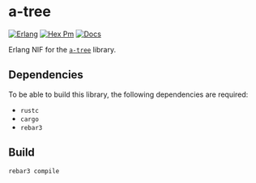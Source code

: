 # a-tree

[![Erlang](https://github.com/AntoineGagne/erl-a-tree/actions/workflows/erlang.yml/badge.svg)](https://github.com/AntoineGagne/erl-a-tree/actions/workflows/erlang.yml)
[![Hex Pm](http://img.shields.io/hexpm/v/a_tree.svg?style=flat)](https://hex.pm/packages/a_tree)
[![Docs](https://img.shields.io/badge/hex-docs-green.svg?style=flat)](https://hexdocs.pm/a_tree/)

Erlang NIF for the [`a-tree`](https://github.com/AntoineGagne/a-tree) library.

## Dependencies

To be able to build this library, the following dependencies are required:

* `rustc`
* `cargo`
* `rebar3`

## Build

```sh
rebar3 compile
```
